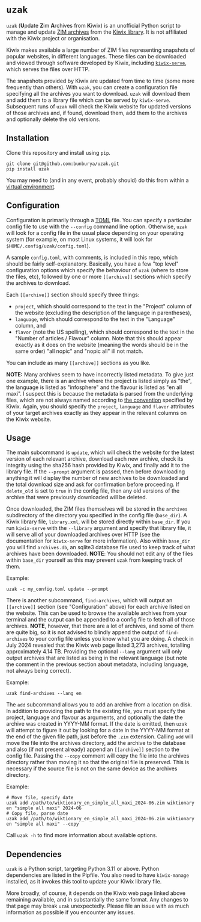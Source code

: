 # `uzak`

`uzak` (**U**pdate **Z**im **A**rchives from **K**iwix) is an unofficial Python script to manage and update
[ZIM archives](https://wiki.openzim.org/wiki/OpenZIM) from the
[Kiwix library](https://wiki.kiwix.org/wiki/Content_in_all_languages). It is not affiliated with the Kiwix project or
organisation.

Kiwix makes available a large number of ZIM files representing snapshots of popular websites, in different languages. These
files can be downloaded and viewed through software developed by Kiwix, including
[`kiwix-serve`](https://wiki.kiwix.org/wiki/Kiwix-serve), which serves the files over HTTP.

The snapshots provided by Kiwix are updated from time to time (some more frequently than others). With `uzak`, you can
create a configuration file specifying all the archives you want to download. `uzak` will download them and add them
to a library file which can be served by `kiwix-serve`. Subsequent runs of `uzak` will check the Kiwix website for
updated versions of those archives and, if found, download them, add them to the archives and optionally delete the old
versions.

## Installation

Clone this repository and install using `pip`.

```shell
git clone git@github.com:bunburya/uzak.git
pip install uzak
```

You may need to (and in any event, probably should) do this from within a
[virtual environment](https://docs.python.org/3/tutorial/venv.html). 

## Configuration

Configuration is primarily through a [TOML](https://toml.io/en/) file. You can specify a particular config file to use
with the `--config` command line option. Otherwise, `uzak` will look for a config file in the usual place depending on
your operating system (for example, on most Linux systems, it will look for `$HOME/.config/uzak/config.toml`).

A sample `config.toml`, with comments, is included in this repo, which should be fairly self-explanatory. Basically, you
have a few "top level" configuration options which specify the behaviour of `uzak` (where to store the files, etc),
followed by one or more `[[archive]]` sections which specify the archives to download.

Each `[[archive]]` section should specify three things:

- `project`, which should correspond to the text in the "Project" column of the website (excluding the description of
    the language in parentheses),
- `language`, which should correspond to the text in the "Language" column, and
- `flavor` (note the US spelling), which should correspond to the text in the "Number of articles / Flavour" column.
    Note that this should appear exactly as it does on the website (meaning the words should be in the same order) 
    "all nopic" and "nopic all" ill not match.

You can include as many `[[archive]]` sections as you like.

**NOTE:** Many archives seem to have incorrectly listed metadata. To give just one example, there is an archive where
the project is listed simply as "the", the language is listed as "infosphere" and the flavour is listed as "en all 
maxi". I suspect this is because the metadata is parsed from the underlying files, which are not always named according
to [the convention](https://download.kiwix.org/zim/README) specified by Kiwix. Again, you should specify the `project`,
`language` and `flavor` attributes of your target archives exactly as they appear in the relevant columns on the Kiwix
website.

## Usage

The main subcommand is `update`, which will check the website for the latest version of each relevant archive, download
each new archive, check its integrity using the sha256 hash provided by Kiwix, and finally add it to the library file.
If the `--prompt` argument is passed, then before downloading anything it will display the number of new archives to be
downloaded and the total download size and ask for confirmation before proceeding. If `delete_old` is set to `true` in 
the config file, then any old versions of the archive that were previously downloaded will be deleted.

Once downloaded, the ZIM files themselves will be stored in the `archives` subdirectory of the directory you specified
in the config file (`base_dir`). A Kiwix library file, `library.xml`, will be stored directly within `base_dir`. If you
run `kiwix-serve` with the `--library` argument and specify that library file, it will serve all of your downloaded
archives over HTTP (see the documentation for `kiwix-serve` for more information). Also within `base_dir` you will find
`archives.db`, an sqlite3 database file used to keep track of what archives have been downloaded. **NOTE**: You should
not edit any of the files within `base_dir` yourself as this may prevent `uzak` from keeping track of them.

Example:
```shell
uzak -c my_config.toml update --prompt
```

There is another subcommand, `find-archives`, which will output an `[[archive]]` section (see "Configuration" above) for
each archive listed on the website. This can be used to browse the available archives from your terminal and the output
can be appended to a config file to fetch all of those archives. **NOTE**, however, that there are a lot of archives,
and some of them are quite big, so it is not advised to blindly append the output of `find-archives` to your config file
unless you know what you are doing. A check in July 2024 revealed that the Kiwix web page listed 3,273 archives,
totalling approximately 4.14 TB. Providing the optional `--lang` argument will only output archives that are listed as
being in the relevant language (but note the comment in the previous section about metadata, including language, not
always being correct).

Example:
```shell
uzak find-archives --lang en
```

The `add` subcommand allows you to add an archive from a location on disk. In addition to providing the path to the
existing file, you must specify the project, language and flavour as arguments, and optionally the date the archive was
created in YYYY-MM format. If the date is omitted, then `uzak` will attempt to figure it out by looking for a date in
the YYYY-MM format at the end of the given file path, just before the `.zim` extension. Calling `add` will move the file
into the archives directory, add the archive to the database and also (if not present already) append an `[[archive]]`
section to the config file. Passing the `--copy` comment will copy the file into the archives directory rather than
moving it so that the original file is preserved. This is necessary if the source file is not on the same device as the
archives directory.

Example:

```shell
# Move file, specify date
uzak add /path/to/wiktionary_en_simple_all_maxi_2024-06.zim wiktionary en "simple all maxi" 2024-06
# Copy file, parse date
uzak add /path/to/wiktionary_en_simple_all_maxi_2024-06.zim wiktionary en "simple all maxi" --copy
```

Call `uzak -h` to find more information about available options.

## Dependencies

`uzak` is a Python script, targeting Python 3.11 or above. Python dependencies are listed in the Pipfile. You also need
to have `kiwix-manage` installed, as it invokes this tool to update your Kiwix library file.

More broadly, of course, it depends on the Kiwix web page linked above remaining available, and in substantially the
same format. Any changes to that page may break `uzak` unexpectedly. Please file an issue with as much information as
possible if you encounter any issues.